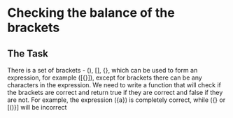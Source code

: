 # Checking the balance of the brackets
## The Task

There is a set of brackets - (), [], {}, which can be used to form an expression, for example ([{}]), except for brackets there can be any characters in the expression. We need to write a function that will check if the brackets are correct and return true if they are correct and false if they are not. For example, the expression ({a}) is completely correct, while ({} or [()}] will be incorrect
